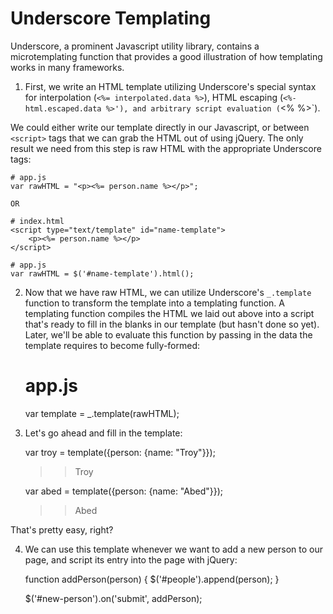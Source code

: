 # Underscore Templating

Underscore, a prominent Javascript utility library, contains a microtemplating function that provides a good illustration of how templating works in many frameworks.

1) First, we write an HTML template utilizing Underscore's special syntax for interpolation (`<%= interpolated.data %>`), HTML escaping (`<%- html.escaped.data %>'), and arbitrary script evaluation (`<% %>`).

We could either write our template directly in our Javascript, or between `<script>` tags that we can grab the HTML out of using jQuery. The only result we need from this step is raw HTML with the appropriate Underscore tags:

	# app.js
	var rawHTML = "<p><%= person.name %></p>";
	
	OR
	
	# index.html
	<script type="text/template" id="name-template">
		<p><%= person.name %></p>
	</script> 
	
	# app.js
	var rawHTML = $('#name-template').html();
	
2) Now that we have raw HTML, we can utilize Underscore's `_.template` function to transform the template into a templating function. A templating function compiles the HTML we laid out above into a script that's ready to fill in the blanks in our template (but hasn't done so yet). Later, we'll be able to evaluate this function by passing in the data the template requires to become fully-formed:

	# app.js
	var template = _.template(rawHTML);
	
3) Let's go ahead and fill in the template:

	var troy = template({person: {name: "Troy"}});
	>> <p>Troy</p>
	
	var abed = template({person: {name: "Abed"}});
	>> <p>Abed</p>
	
That's pretty easy, right? 

4) We can use this template whenever we want to add a new person to our page, and script its entry into the page with jQuery:

	function addPerson(person) {
		$('#people').append(person);
	}
	
	$('#new-person').on('submit', addPerson);
